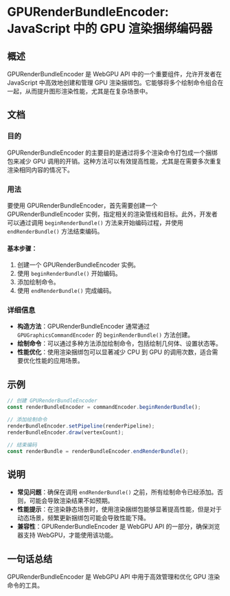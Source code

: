<!--
Meta Description: # GPURenderBundleEncoder: JavaScript 中的 GPU 渲染捆绑编码器 ## 概述 GPURenderBundleEncoder 是 WebGPU API 中的一个重要组件，允许开发者在 JavaScript 中高效地创建和管理 GPU 渲染捆绑包。它能够将多个绘制命...
Meta Keywords: gpurenderbundleencoder, gpu, webgpu, beginrenderbundle, endrenderbundle
-->

# GPURenderBundleEncoder: JavaScript 中的 GPU 渲染捆绑编码器

## 概述
GPURenderBundleEncoder 是 WebGPU API 中的一个重要组件，允许开发者在 JavaScript 中高效地创建和管理 GPU 渲染捆绑包。它能够将多个绘制命令组合在一起，从而提升图形渲染性能，尤其是在复杂场景中。

## 文档
### 目的
GPURenderBundleEncoder 的主要目的是通过将多个渲染命令打包成一个捆绑包来减少 GPU 调用的开销。这种方法可以有效提高性能，尤其是在需要多次重复渲染相同内容的情况下。

### 用法
要使用 GPURenderBundleEncoder，首先需要创建一个 GPURenderBundleEncoder 实例，指定相关的渲染管线和目标。此外，开发者可以通过调用 `beginRenderBundle()` 方法来开始编码过程，并使用 `endRenderBundle()` 方法结束编码。

#### 基本步骤：
1. 创建一个 GPURenderBundleEncoder 实例。
2. 使用 `beginRenderBundle()` 开始编码。
3. 添加绘制命令。
4. 使用 `endRenderBundle()` 完成编码。

### 详细信息
- **构造方法**：GPURenderBundleEncoder 通常通过 `GPUGraphicsCommandEncoder` 的 `beginRenderBundle()` 方法创建。
- **绘制命令**：可以通过多种方法添加绘制命令，包括绘制几何体、设置状态等。
- **性能优化**：使用渲染捆绑包可以显著减少 CPU 到 GPU 的调用次数，适合需要优化性能的应用场景。

## 示例
```javascript
// 创建 GPURenderBundleEncoder
const renderBundleEncoder = commandEncoder.beginRenderBundle();

// 添加绘制命令
renderBundleEncoder.setPipeline(renderPipeline);
renderBundleEncoder.draw(vertexCount);

// 结束编码
const renderBundle = renderBundleEncoder.endRenderBundle();
```

## 说明
- **常见问题**：确保在调用 `endRenderBundle()` 之前，所有绘制命令已经添加。否则，可能会导致渲染结果不如预期。
- **性能提示**：在渲染静态场景时，使用渲染捆绑包能够显著提高性能，但是对于动态场景，频繁更新捆绑包可能会导致性能下降。
- **兼容性**：GPURenderBundleEncoder 是 WebGPU API 的一部分，确保浏览器支持 WebGPU，才能使用该功能。

## 一句话总结
GPURenderBundleEncoder 是 WebGPU API 中用于高效管理和优化 GPU 渲染命令的工具。